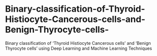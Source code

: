 # Binary-classification-of-Thyroid-Histiocyte-Cancerous-cells-and-Benign-Thyrocyte-cells-
Binary classification of ‘Thyroid Histiocyte Cancerous cells’ and ‘Benign Thyrocyte cells’ using Deep Learning and Machine Learning Techniques
